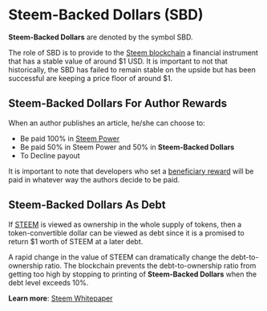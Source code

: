 # Steem-Backed Dollars (SBD)

**Steem-Backed Dollars** are denoted by the symbol SBD.

The role of SBD is to provide to the [Steem blockchain](/docs/glossary/steem-blockchain.md) a financial instrument that has a stable value of around $1 USD. It is important to not that historically, the SBD has failed to remain stable on the upside but has been successful are keeping a price floor of around $1. 

## Steem-Backed Dollars For Author Rewards

When an author publishes an article, he/she can choose to:

- Be paid 100% in [Steem Power](/docs/glossary/steem-power.md)
- Be paid 50% in Steem Power and 50% in **Steem-Backed Dollars**
- To Decline payout

It is important to note that developers who set a [beneficiary reward](/docs/glossary/beneficiary-reward.md) will be paid in whatever way the authors decide to be paid.

## Steem-Backed Dollars As Debt

If [STEEM](/docs/glossary/steem.md) is viewed as ownership in the whole supply of tokens, then a token-convertible dollar can be viewed as debt since it is a promised to return $1 worth of STEEM at a later debt.

A rapid change in the value of STEEM can dramatically change the debt-to-ownership ratio. The blockchain prevents the debt-to-ownership ratio from getting too high by stopping to printing of **Steem-Backed Dollars** when the debt level exceeds 10%.

**Learn more**: [Steem Whitepaper](https://steem.io/steem-whitepaper.pdf)




